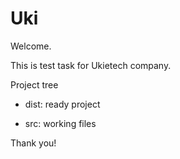 # Uki
Welcome.

This is test task for Ukietech company.

Project tree

- dist: ready project

- src: working files

Thank you!
